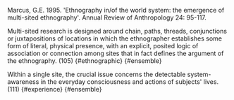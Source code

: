﻿Marcus, G.E. 1995. 'Ethnography in/of the world system: the emergence of multi-sited ethnography'. Annual Review of Anthropology 24: 95-117.

Multi-sited research is designed around chain, paths, threads, conjunctions or juxtapositions of locations in which the ethnographer establishes some form of literal, physical presence, with an explicit, posited logic of association or connection among sites that in fact defines the argument of the ethnography. (105) {#ethnographic} {#ensemble}

Within a single site, the crucial issue concerns the detectable system-awareness in the everyday consciousness and actions of subjects' lives. (111) {#experience} {#ensemble}



